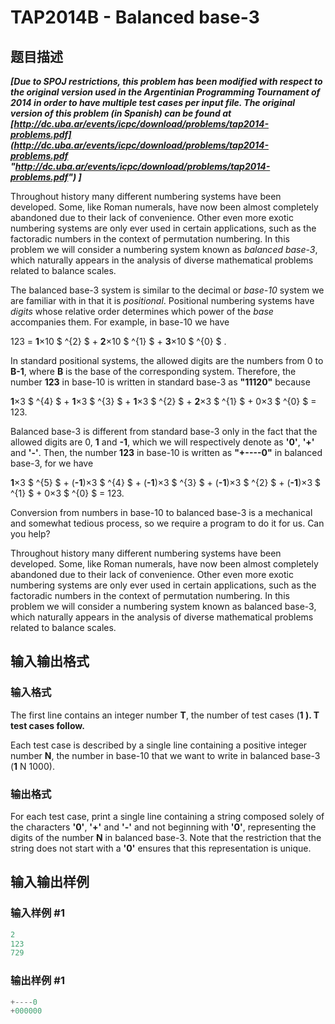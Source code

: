 # TAP2014B - Balanced base-3

## 题目描述

**_\[Due to SPOJ restrictions, this problem has been modified with respect to the original version used in the Argentinian Programming Tournament of 2014 in order to have multiple test cases per input file. The original version of this problem (in Spanish) can be found at [http://dc.uba.ar/events/icpc/download/problems/tap2014-problems.pdf](http://dc.uba.ar/events/icpc/download/problems/tap2014-problems.pdf "http://dc.uba.ar/events/icpc/download/problems/tap2014-problems.pdf") \]_**

Throughout history many different numbering systems have been developed. Some, like Roman numerals, have now been almost completely abandoned due to their lack of convenience. Other even more exotic numbering systems are only ever used in certain applications, such as the factoradic numbers in the context of permutation numbering. In this problem we will consider a numbering system known as _balanced base-3_, which naturally appears in the analysis of diverse mathematical problems related to balance scales.

The balanced base-3 system is similar to the decimal or _base-10_ system we are familiar with in that it is _positional_. Positional numbering systems have _digits_ whose relative order determines which power of the _base_ accompanies them. For example, in base-10 we have

123 = **1**×10 $ ^{2} $ + **2**×10 $ ^{1} $ + **3**×10 $ ^{0} $ .

In standard positional systems, the allowed digits are the numbers from 0 to **B-1**, where **B** is the base of the corresponding system. Therefore, the number **123** in base-10 is written in standard base-3 as **"11120"** because

**1**×3 $ ^{4} $ + **1**×3 $ ^{3} $ + **1**×3 $ ^{2} $ + **2**×3 $ ^{1} $ + 0×3 $ ^{0} $ = 123.

Balanced base-3 is different from standard base-3 only in the fact that the allowed digits are 0, **1** and **-1**, which we will respectively denote as **'0'**, **'+'** and **'-'**. Then, the number **123** in base-10 is written as **"+----0"** in balanced base-3, for we have

**1**×3 $ ^{5} $ + (**-1**)×3 $ ^{4} $ + (**-1**)×3 $ ^{3} $ + (**-1**)×3 $ ^{2} $ + (**-1**)×3 $ ^{1} $ + 0×3 $ ^{0} $ = 123.

Conversion from numbers in base-10 to balanced base-3 is a mechanical and somewhat tedious process, so we require a program to do it for us. Can you help?

Throughout history many different numbering systems have been developed. Some, like Roman numerals, have now been almost completely abandoned due to their lack of convenience. Other even more exotic numbering systems are only ever used in certain applications, such as the factoradic numbers in the context of permutation numbering. In this problem we will consider a numbering system known as balanced base-3, which naturally appears in the analysis of diverse mathematical problems related to balance scales.

## 输入输出格式

### 输入格式

The first line contains an integer number **T**, the number of test cases (**1 ). **T** test cases follow.**

Each test case is described by a single line containing a positive integer number **N**, the number in base-10 that we want to write in balanced base-3 (**1** N 1000).

### 输出格式

For each test case, print a single line containing a string composed solely of the characters **'0'**, **'+'** and **'-'** and not beginning with **'0'**, representing the digits of the number **N** in balanced base-3. Note that the restriction that the string does not start with a **'0'** ensures that this representation is unique.

## 输入输出样例

### 输入样例 #1

```cpp
2
123
729
```


### 输出样例 #1

```cpp
+----0
+000000
```


